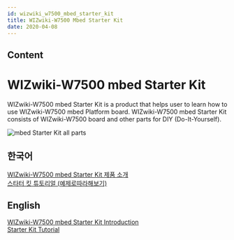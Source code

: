```yaml
---
id: wizwiki_w7500_mbed_starter_kit
title: WIZwiki-W7500 Mbed Starter Kit
date: 2020-04-08
---
```



## Content
# WIZwiki-W7500 mbed Starter Kit

WIZwiki-W7500 mbed Starter Kit is a product that helps user to learn how
to use WIZwiki-W7500 mbed Platform board. WIZwiki-W7500 mbed Starter Kit
consists of WIZwiki-W7500 board and other parts for DIY
(Do-It-Yourself).

![mbed Starter Kit all parts](/document_framework/img/products/wizwiki_mbed_kit/mbed_starter_kit_all.jpg)

## 한국어

[WIZwiki-W7500 mbed Starter Kit 제품 소개](Product_Information(Kor).md)  
[스타터 킷 튜토리얼 (예제로따라해보기)](Tutorial(Kor).md)  

## English

[WIZwiki-W7500 mbed Starter Kit Introduction](Product_Information(Eng).md)  
[Starter Kit Tutorial](Tutorial(Eng).md)
